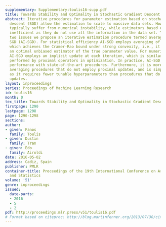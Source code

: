 ```yaml
---
supplementary: Supplementary:toulis16-supp.pdf
title: Towards Stability and Optimality in Stochastic Gradient Descent
abstract: Iterative procedures for parameter estimation based on stochastic gradient
  descent (SGD) allow the estimation to scale to massive data sets. However, they
  typically suffer from numerical instability, while estimators based on SGD are statistically
  inefficient as they do not use all the information in the data set. To address these
  two issues we propose an iterative estimation procedure termed averaged implicit
  SGD (AI-SGD). For statistical efficiency AI-SGD employs averaging of the iterates,
  which achieves the Cramer-Rao bound under strong convexity, i.e., it is asymptotically
  an optimal unbiased estimator of the true parameter value. For numerical stability
  AI-SGD employs an implicit update at each iteration, which is similar to updates
  performed by proximal operators in optimization. In practice, AI-SGD achieves competitive
  performance with state-of-the-art procedures. Furthermore, it is more stable than
  averaging procedures that do not employ proximal updates, and is simple to implement
  as it requires fewer tunable hyperparameters than procedures that do employ proximal
  updates.
layout: inproceedings
series: Proceedings of Machine Learning Research
id: toulis16
month: 0
tex_title: Towards Stability and Optimality in Stochastic Gradient Descent
firstpage: 1290
lastpage: 1298
page: 1290-1298
sections: 
author:
- given: Panos
  family: Toulis
- given: Dustin
  family: Tran
- given: Edo
  family: Airoldi
date: 2016-05-02
address: Cadiz, Spain
publisher: PMLR
container-title: Proceedings of the 19th International Conference on Artificial Intelligence
  and Statistics
volume: '51'
genre: inproceedings
issued:
  date-parts:
  - 2016
  - 5
  - 2
pdf: http://proceedings.mlr.press/v51/toulis16.pdf
# Format based on citeproc: http://blog.martinfenner.org/2013/07/30/citeproc-yaml-for-bibliographies/
---
```

